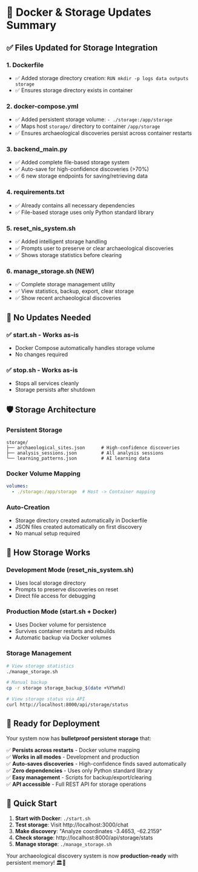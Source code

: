 # 🐳 Docker & Storage Updates Summary

## ✅ Files Updated for Storage Integration

### 1. **Dockerfile** 
- ✅ Added storage directory creation: `RUN mkdir -p logs data outputs storage`
- ✅ Ensures storage directory exists in container

### 2. **docker-compose.yml**
- ✅ Added persistent storage volume: `- ./storage:/app/storage`
- ✅ Maps host `storage/` directory to container `/app/storage`
- ✅ Ensures archaeological discoveries persist across container restarts

### 3. **backend_main.py**
- ✅ Added complete file-based storage system
- ✅ Auto-save for high-confidence discoveries (>70%)
- ✅ 6 new storage endpoints for saving/retrieving data

### 4. **requirements.txt**
- ✅ Already contains all necessary dependencies
- ✅ File-based storage uses only Python standard library

### 5. **reset_nis_system.sh**
- ✅ Added intelligent storage handling
- ✅ Prompts user to preserve or clear archaeological discoveries
- ✅ Shows storage statistics before clearing

### 6. **manage_storage.sh** (NEW)
- ✅ Complete storage management utility
- ✅ View statistics, backup, export, clear storage
- ✅ Show recent archaeological discoveries

## 🚀 No Updates Needed

### ✅ **start.sh** - Works as-is
- Docker Compose automatically handles storage volume
- No changes required

### ✅ **stop.sh** - Works as-is  
- Stops all services cleanly
- Storage persists after shutdown

## 🛡️ Storage Architecture

### **Persistent Storage**
```
storage/
├── archaeological_sites.json      # High-confidence discoveries
├── analysis_sessions.json         # All analysis sessions
└── learning_patterns.json         # AI learning data
```

### **Docker Volume Mapping**
```yaml
volumes:
  - ./storage:/app/storage  # Host -> Container mapping
```

### **Auto-Creation**
- Storage directory created automatically in Dockerfile
- JSON files created automatically on first discovery
- No manual setup required

## 🎯 How Storage Works

### **Development Mode** (reset_nis_system.sh)
- Uses local storage directory
- Prompts to preserve discoveries on reset
- Direct file access for debugging

### **Production Mode** (start.sh + Docker)
- Uses Docker volume for persistence
- Survives container restarts and rebuilds
- Automatic backup via Docker volumes

### **Storage Management**
```bash
# View storage statistics
./manage_storage.sh

# Manual backup
cp -r storage storage_backup_$(date +%Y%m%d)

# View storage status via API
curl http://localhost:8000/api/storage/status
```

## 🔧 Ready for Deployment

Your system now has **bulletproof persistent storage** that:

✅ **Persists across restarts** - Docker volume mapping  
✅ **Works in all modes** - Development and production  
✅ **Auto-saves discoveries** - High-confidence finds saved automatically  
✅ **Zero dependencies** - Uses only Python standard library  
✅ **Easy management** - Scripts for backup/export/clearing  
✅ **API accessible** - Full REST API for storage operations  

## 🚀 Quick Start

1. **Start with Docker**: `./start.sh`
2. **Test storage**: Visit http://localhost:3000/chat
3. **Make discovery**: "Analyze coordinates -3.4653, -62.2159"
4. **Check storage**: http://localhost:8000/api/storage/stats
5. **Manage storage**: `./manage_storage.sh`

Your archaeological discovery system is now **production-ready** with persistent memory! 🏛️💾 